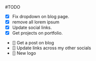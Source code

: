 #TODO

- [x] Fix dropdown on blog page.
- [x] remove all lorem ipsum
- [x] Update social links.
- [X] Get projects on portfolio.
- [] Get a post on blog
- [] Update links across my other socials
- [] New logo
